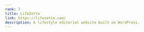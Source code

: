```yaml
---
rank: 7
title: LifeZette
link: https://lifezette.com/
description: A lifestyle editorial website built on WordPress.
---
```

